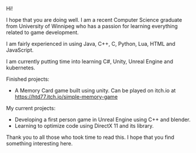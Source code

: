 Hi!


I hope that you are doing well. I am a recent Computer Science graduate from University of Winnipeg
who has a passion for learning everything related to game development. 

I am fairly experienced in using Java, C++, C, Python, Lua, HTML and JavaScript. 

I am currently putting time into learning C#, Unity, Unreal Engine and kubernetes.

Finished projects:
- A Memory Card game built using unity. Can be played on itch.io at https://htd77.itch.io/simple-memory-game

My current projects: 
- Developing a first person game in Unreal Engine using C++ and blender.
- Learning to optimize code using DirectX 11 and its library.

Thank you to all those who took time to read this. I hope that you find something interesting here.
